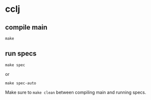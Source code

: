 # cclj

## compile main
```
make
```

## run specs
```
make spec
```
or
```
make spec-auto
```

Make sure to `make clean` between compiling main and running specs.